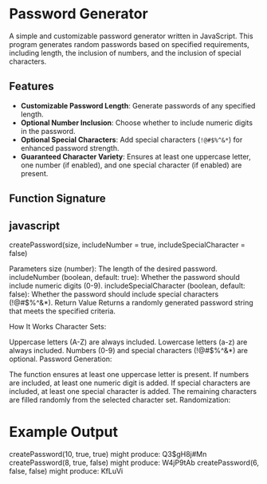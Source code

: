
# Password Generator

A simple and customizable password generator written in JavaScript. This program generates random passwords based on specified requirements, including length, the inclusion of numbers, and the inclusion of special characters.

## Features

- **Customizable Password Length**: Generate passwords of any specified length.
- **Optional Number Inclusion**: Choose whether to include numeric digits in the password.
- **Optional Special Characters**: Add special characters (`!@#$%^&*`) for enhanced password strength.
- **Guaranteed Character Variety**: Ensures at least one uppercase letter, one number (if enabled), and one special character (if enabled) are present.

## Function Signature

## javascript
createPassword(size, includeNumber = true, includeSpecialCharacter = false)

Parameters
size (number): The length of the desired password.
includeNumber (boolean, default: true): Whether the password should include numeric digits (0-9).
includeSpecialCharacter (boolean, default: false): Whether the password should include special characters (!@#$%^&*).
Return Value
Returns a randomly generated password string that meets the specified criteria.

How It Works
Character Sets:

Uppercase letters (A-Z) are always included.
Lowercase letters (a-z) are always included.
Numbers (0-9) and special characters (!@#$%^&*) are optional.
Password Generation:

The function ensures at least one uppercase letter is present.
If numbers are included, at least one numeric digit is added.
If special characters are included, at least one special character is added.
The remaining characters are filled randomly from the selected character set.
Randomization:


# Example Output
createPassword(10, true, true) might produce: Q3$gH8j#Mn
createPassword(8, true, false) might produce: W4jP9tAb
createPassword(6, false, false) might produce: KfLuVi
